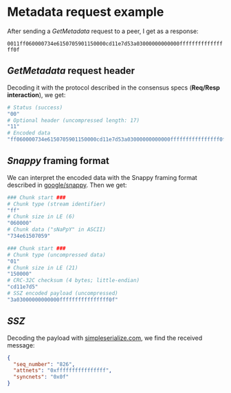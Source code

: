 # Metadata request example

After sending a *GetMetadata* request to a peer, I get as a response:

`0011ff060000734e6150705901150000cd11e7d53a03000000000000ffffffffffffffff0f`

## *GetMetadata* request header

Decoding it with the protocol described in the consensus specs (**Req/Resp interaction**), we get:

```elixir
# Status (success)
"00"
# Optional header (uncompressed length: 17)
"11"
# Encoded data
"ff060000734e6150705901150000cd11e7d53a03000000000000ffffffffffffffff0f"
```

## *Snappy* framing format

We can interpret the encoded data with the Snappy framing format described in [google/snappy](https://github.com/google/snappy/blob/main/framing_format.txt).
Then we get:

```elixir
### Chunk start ###
# Chunk type (stream identifier)
"ff"
# Chunk size in LE (6)
"060000"
# Chunk data ("sNaPpY" in ASCII)
"734e61507059"

### Chunk start ###
# Chunk type (uncompressed data)
"01"
# Chunk size in LE (21)
"150000"
# CRC-32C checksum (4 bytes; little-endian)
"cd11e7d5"
# SSZ encoded payload (uncompressed)
"3a03000000000000ffffffffffffffff0f"
```

## *SSZ*

Decoding the payload with [simpleserialize.com](https://simpleserialize.com/), we find the received message:

```json
{
  "seq_number": "826",
  "attnets": "0xffffffffffffffff",
  "syncnets": "0x0f"
}
```
